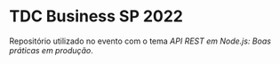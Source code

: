 # TDC Business SP 2022

Repositório utilizado no evento com o tema *API REST em Node.js: Boas práticas em produção*.
